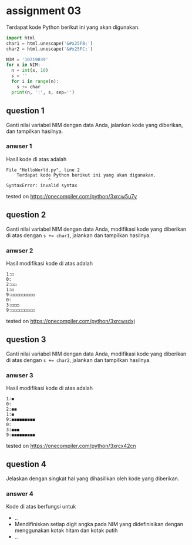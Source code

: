 # assignment 03
Terdapat kode Python berikut ini yang akan digunakan.
```python
import html
char1 = html.unescape('&#x25FB;')
char2 = html.unescape('&#x25FC;')

NIM = '10219039'
for x in NIM:
  n = int(x, 10)
  s = ''
  for i in range(n):
    s += char
  print(n, ':', s, sep='')
```

## question 1
Ganti nilai variabel NIM dengan data Anda, jalankan kode yang diberikan, dan tampilkan hasilnya.

### anwser 1
Hasil kode di atas adalah
```
File "HelloWorld.py", line 2
    Terdapat kode Python berikut ini yang akan digunakan.
                ^
SyntaxError: invalid syntax
```
tested on https://onecompiler.com/python/3xrcw5u7y
## question 2
Ganti nilai variabel NIM dengan data Anda, modifikasi kode yang diberikan di atas dengan `s += char1`, jalankan dan tampilkan hasilnya.

### anwser 2
Hasil modifikasi kode di atas adalah
```
1:◻
0:
2:◻◻
1:◻
9:◻◻◻◻◻◻◻◻◻
0:
3:◻◻◻
9:◻◻◻◻◻◻◻◻◻
```
tested on https://onecompiler.com/python/3xrcwsdxj
## question 3
Ganti nilai variabel NIM dengan data Anda, modifikasi kode yang diberikan di atas dengan `s += char2`, jalankan dan tampilkan hasilnya.

### anwser 3
Hasil modifikasi kode di atas adalah
```
1:◼
0:
2:◼◼
1:◼
9:◼◼◼◼◼◼◼◼◼
0:
3:◼◼◼
9:◼◼◼◼◼◼◼◼◼
```
tested on https://onecompiler.com/python/3xrcx42cn
## question 4
Jelaskan dengan singkat hal yang dihasillkan oleh kode yang diberikan.

### answer 4
Kode di atas berfungsi untuk
+ ..
+ Mendifiniskan setiap digit angka pada NIM yang didefinisikan dengan menggunakan kotak hitam dan kotak putih 
+ ..
